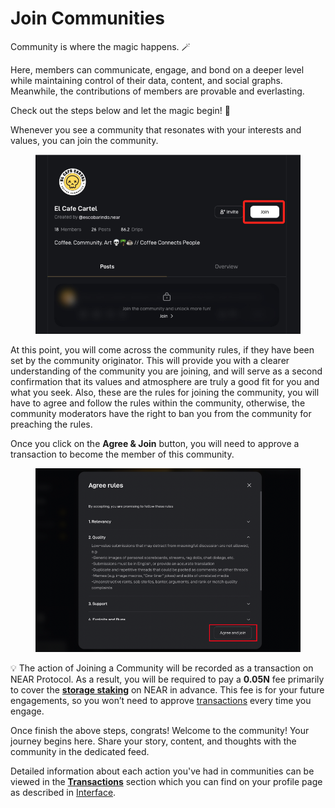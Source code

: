 # Join Communities

Community is where the magic happens. 🪄

Here, members can communicate, engage, and bond on a deeper level while maintaining control of their data, content, and social graphs. Meanwhile, the contributions of members are provable and everlasting.

Check out the steps below and let the magic begin! 🔮

Whenever you see a community that resonates with your interests and values,  you can join the community.

<figure><img src="../.gitbook/assets/image (11).png" alt=""><figcaption></figcaption></figure>

At this point, you will come across the community rules, if they have been set by the community originator. This will provide you with a clearer understanding of the community you are joining, and will serve as a second confirmation that its values and atmosphere are truly a good fit for you and what you seek. Also, these are the rules for joining the community, you will have to agree and follow the rules within the community, otherwise, the community moderators have the right to ban you from the community for preaching the rules.

Once you click on the **Agree & Join** button, you will need to approve a transaction to become the member of this community.

<figure><img src="../.gitbook/assets/image (12).png" alt=""><figcaption></figcaption></figure>

&#x20;💡 The action of Joining a Community will be recorded as a transaction on NEAR Protocol. As a result, you will be required to pay a **0.05N** fee primarily to cover the [**storage staking**](https://docs.near.org/concepts/storage/storage-staking) on NEAR in advance. This fee is for your future engagements, so you won’t need to approve [transactions](https://docs.near.org/concepts/basics/transactions/gas) every time you engage.

Once finish the above steps, congrats! Welcome to the community! Your journey begins here. Share your story, content, and thoughts with the community in the dedicated feed.

Detailed information about each action you've had in communities can be viewed in the [**Transactions**](../getting-started/navigate-popula.md#profile-section) section which you can find on your profile page as described in [Interface](../getting-started/navigate-popula.md).
